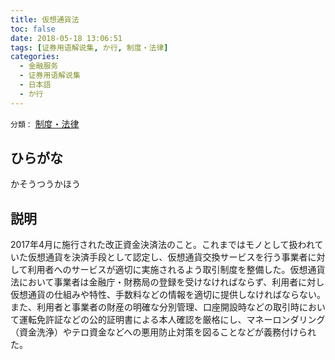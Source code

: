 ```yaml
---
title: 仮想通貨法
toc: false
date: 2018-05-18 13:06:51
tags: [证券用语解说集, か行, 制度・法律]
categories:
  - 金融服务
  - 证券用语解说集
  - 日本語
  - か行
---
```


`分類：` [制度・法律](/tags/制度・法律/)

## ひらがな

かそうつうかほう

## 説明

2017年4月に施行された改正資金決済法のこと。これまではモノとして扱われていた仮想通貨を決済手段として認定し、仮想通貨交換サービスを行う事業者に対して利用者へのサービスが適切に実施されるよう取引制度を整備した。仮想通貨法において事業者は金融庁・財務局の登録を受けなければならず、利用者に対し仮想通貨の仕組みや特性、手数料などの情報を適切に提供しなければならない。また、利用者と事業者の財産の明確な分別管理、口座開設時などの取引時において運転免許証などの公的証明書による本人確認を厳格にし、マネーロンダリング（資金洗浄）やテロ資金などへの悪用防止対策を図ることなどが義務付けられた。
